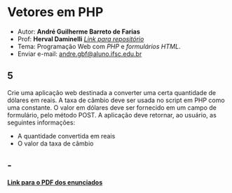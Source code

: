 # Vetores em PHP

+ Autor: **André Guilherme Barreto de Farias**
+ Prof: **Herval Daminelli** [*Link para repositório*]((https://hdam.pro.br/ctds-prw.html#mostra))
+ Tema: Programação Web com *PHP* e *formulários HTML*.
+ Enviar e-mail: [andre.gbf@aluno.ifsc.edu.br](mailto:andre.gbf@aluno.ifsc.edu.br)

## 5

 Crie uma aplicação web destinada a converter uma certa quantidade de dólares em reais. A taxa de câmbio deve ser usada no script em PHP como uma constante. O valor em dólares deve ser fornecido em um campo de formulário, pelo método POST. A aplicação deve retornar, ao usuário, as seguintes informações:

+ A quantidade convertida em reais
+ O valor da taxa de câmbio

## -

[**Link para o PDF dos enunciados**](https://hdam.pro.br/ctds-prw/exercicios/fundamentos-formularios.pdf)
